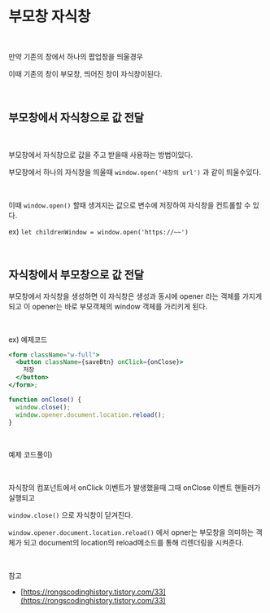 # 부모창 자식창

<br>

만약 기존의 창에서 하나의 팝업창을 띄울경우

이때 기존의 창이 부모창, 띄어진 창이 자식창이된다.

<br>

## 부모창에서 자식창으로 값 전달

<br>

부모창에서 자식창으로 값을 주고 받을때 사용하는 방법이있다.

부모창에서 하나의 자식창을 띄울때 `window.open('새창의 url')` 과 같이 띄울수있다.

<br>

이때 `window.open()` 할때 생겨지는 값으로 변수에 저장하여 자식창을 컨트롤할 수 있다.

ex) `let childrenWindow = window.open('https://~~')`

<br>

## 자식창에서 부모창으로 값 전달

부모창에서 자식창을 생성하면 이 자식창은 생성과 동시에 opener 라는 객체를 가지게 되고 이 opener는 바로 부모객체의 window 객체를 가리키게 된다.

<br>

ex) 예제코드

```jsx
<form className="w-full">
  <button className={saveBtn} onClick={onClose}>
    저장
  </button>
</form>;

function onClose() {
  window.close();
  window.opener.document.location.reload();
}
```

<br>

예제 코드풀이)

<br>

자식창의 컴포넌트에서 onClick 이벤트가 발생했을때 그때 onClose 이벤트 핸들러가 실행되고

`window.close()` 으로 자식창이 닫겨진다.

`window.opener.document.location.reload()` 에서 opner는 부모창을 의미하는 객체가 되고 document의 location의 reload메소드를 통해 리렌더링을 시켜준다.

<br>

참고

- [https://rongscodinghistory.tistory.com/33](https://rongscodinghistory.tistory.com/33)
